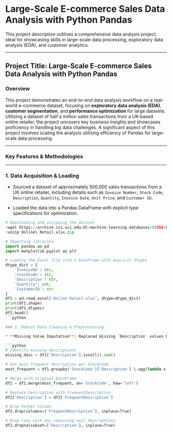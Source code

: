 # Large-Scale E-commerce Sales Data Analysis with Python Pandas

This project description outlines a comprehensive data analysis project, ideal for showcasing skills in large-scale data processing, exploratory data analysis (EDA), and customer analytics.

---

## Project Title: Large-Scale E-commerce Sales Data Analysis with Python Pandas 

### Overview

This project demonstrates an end-to-end data analysis workflow on a real-world e-commerce dataset, focusing on **exploratory data analysis (EDA)**, **customer segmentation**, and **performance optimization** for large datasets. Utilizing a dataset of half a million sales transactions from a UK-based online retailer, the project uncovers key business insights and showcases proficiency in handling big data challenges. A significant aspect of this project involves scaling the analysis utilizing efficiency of Pandas for large-scale data processing. 

---

### Key Features & Methodologies

---

### 1. Data Acquisition & Loading

* Sourced a dataset of approximately 500,000 sales transactions from a UK online retailer, including details such as `Invoice Number`, `Stock Code`, `Description`, `Quantity`, `Invoice Date`, `Unit Price`, and `Customer ID`.

* Loaded the data into a Pandas DataFrame with explicit type specifications for optimization.

```python
# Downloading and unzipping the dataset
!wget https://archive.ics.uci.edu/ml/machine-learning-databases/00352/Online%20Retail.xlsx
!unzip Online\ Retail.xlsx.zip

# Importing libraries
import pandas as pd
import matplotlib.pyplot as plt

# Loading the Excel file into a DataFrame with explicit dtypes
dtype_dict = {
    'InvoiceNo': str,
    'StockCode': str,
    'Description': str,
    'Quantity': int,
    'CustomerID': str
}
df1 = pd.read_excel('Online Retail.xlsx', dtype=dtype_dict)
print(df1.shape)
print(df1.dtypes)
df1.head()
```python

### 2. Robust Data Cleaning & Preprocessing

* **Missing Value Imputation**: Replaced missing `Description` values by finding the most frequent description per `StockCode` and using it for imputation.

```python
# Identify missing descriptions
missing_desc = df1['Description'].isnull().sum()

# Get most frequent description per StockCode
most_frequent = df1.groupby('StockCode')['Description'] \.agg(lambda x: x.mode().iloc[0] if not x.mode().empty else None) \.reset_index() \.rename(columns={'Description': 'FrequentDescription'})

# Merge with original DataFrame
df2 = df1.merge(most_frequent, on='StockCode', how='left')

# Replace Description with FrequentDescription
df2['Description'] = df2['FrequentDescription']

# Drop helper column
df2.drop(columns=['FrequentDescription'], inplace=True)

# Drop rows with any remaining null descriptions
df2.dropna(subset=['Description'], inplace=True)
